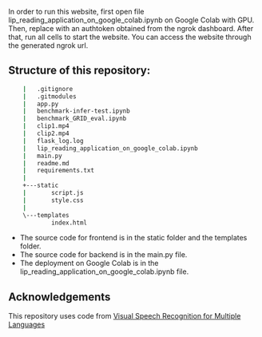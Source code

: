 In order to run this website, first open file lip_reading_application_on_google_colab.ipynb on Google Colab with GPU. Then, replace <ngrok authtoken> with an authtoken obtained from the ngrok dashboard. After that, run all cells to start the website. You can access the website through the generated ngrok url.

## Structure of this repository:
```bash
    |   .gitignore
    |   .gitmodules
    |   app.py
    |   benchmark-infer-test.ipynb
    |   benchmark_GRID_eval.ipynb
    |   clip1.mp4
    |   clip2.mp4
    |   flask_log.log
    |   lip_reading_application_on_google_colab.ipynb
    |   main.py
    |   readme.md
    |   requirements.txt
    |   
    +---static
    |       script.js
    |       style.css
    |       
    \---templates
            index.html
```
- The source code for frontend is in the static folder and the templates folder.
- The source code for backend is in the main.py file.
- The deployment on Google Colab is in the lip_reading_application_on_google_colab.ipynb file.

## Acknowledgements

This repository uses code from [Visual Speech Recognition for Multiple Languages](https://github.com/mpc001/Visual_Speech_Recognition_for_Multiple_Languages)
